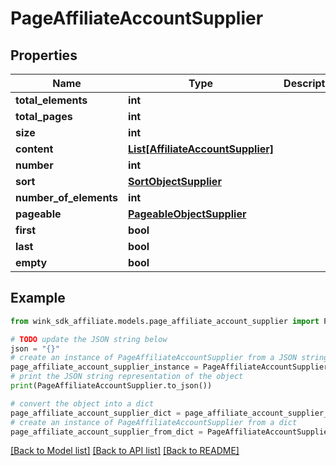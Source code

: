# PageAffiliateAccountSupplier


## Properties

Name | Type | Description | Notes
------------ | ------------- | ------------- | -------------
**total_elements** | **int** |  | [optional] 
**total_pages** | **int** |  | [optional] 
**size** | **int** |  | [optional] 
**content** | [**List[AffiliateAccountSupplier]**](AffiliateAccountSupplier.md) |  | [optional] 
**number** | **int** |  | [optional] 
**sort** | [**SortObjectSupplier**](SortObjectSupplier.md) |  | [optional] 
**number_of_elements** | **int** |  | [optional] 
**pageable** | [**PageableObjectSupplier**](PageableObjectSupplier.md) |  | [optional] 
**first** | **bool** |  | [optional] 
**last** | **bool** |  | [optional] 
**empty** | **bool** |  | [optional] 

## Example

```python
from wink_sdk_affiliate.models.page_affiliate_account_supplier import PageAffiliateAccountSupplier

# TODO update the JSON string below
json = "{}"
# create an instance of PageAffiliateAccountSupplier from a JSON string
page_affiliate_account_supplier_instance = PageAffiliateAccountSupplier.from_json(json)
# print the JSON string representation of the object
print(PageAffiliateAccountSupplier.to_json())

# convert the object into a dict
page_affiliate_account_supplier_dict = page_affiliate_account_supplier_instance.to_dict()
# create an instance of PageAffiliateAccountSupplier from a dict
page_affiliate_account_supplier_from_dict = PageAffiliateAccountSupplier.from_dict(page_affiliate_account_supplier_dict)
```
[[Back to Model list]](../README.md#documentation-for-models) [[Back to API list]](../README.md#documentation-for-api-endpoints) [[Back to README]](../README.md)


